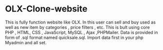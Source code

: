 # OLX-Clone-website
This is fully function  website like OLX.
In  this  user can sell and buy used as well as new item by categories , price filters , etc.
This is bult using core PHP , HTML, CSS , JavaScript, MySQL , Ajax ,PHPMailer.
Data is provided in form of .sql format named quicksale.sql.
Import data first in your php Myadmin and all set.
